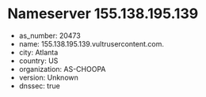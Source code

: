 # Nameserver 155.138.195.139

* as_number: 20473
* name: 155.138.195.139.vultrusercontent.com.
* city: Atlanta
* country: US
* organization: AS-CHOOPA
* version: Unknown
* dnssec: true
